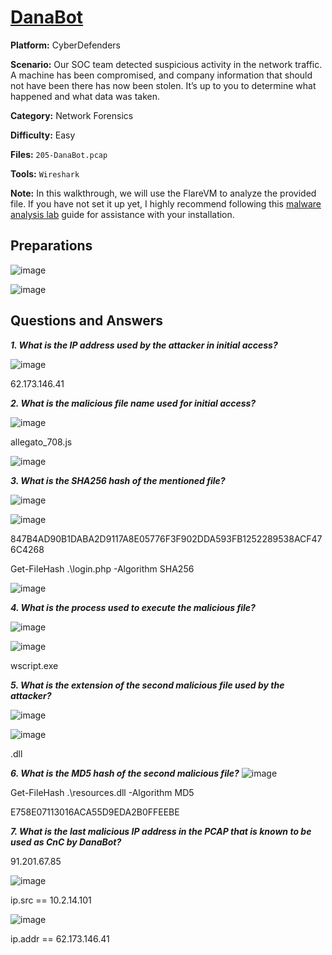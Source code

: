 
# <a href="https://cyberdefenders.org/blueteam-ctf-challenges/danabot/">DanaBot</a>

**Platform:** CyberDefenders

**Scenario:** Our SOC team detected suspicious activity in the network traffic. A machine has been compromised, and company information that should not have been there has now been stolen. It’s up to you to determine what happened and what data was taken.

**Category:** Network Forensics

**Difficulty:** Easy

**Files:** `205-DanaBot.pcap`

**Tools:** `Wireshark`

**Note:** In this walkthrough, we will use the FlareVM to analyze the provided file. If you have not set it up yet, I highly recommend following this [malware analysis lab](https://github.com/mmhgwyjs/malware-analysis-lab/blob/main/README.md) guide for assistance with your installation.

## **Preparations**

![image](https://github.com/user-attachments/assets/0068c36b-9b1e-4764-af19-7f4506015c9f)

![image](https://github.com/user-attachments/assets/4cac96b7-b3cf-4853-9a0b-c0219cb22e3e)

## **Questions and Answers**

***1. What is the IP address used by the attacker in initial access?***

![image](https://github.com/user-attachments/assets/8d95c4d0-19b4-4e9e-a6c2-57eba967da5f)

62.173.146.41

***2. What is the malicious file name used for initial access?***

![image](https://github.com/user-attachments/assets/c22864af-8457-4078-b71d-f505a9e061b7)

allegato_708.js

![image](https://github.com/user-attachments/assets/d9c0cd78-ab6a-4596-bb85-ac1da0abc65f)

***3. What is the SHA256 hash of the mentioned file?***

![image](https://github.com/user-attachments/assets/370ea879-2fa7-4e7b-b5f6-c1da8f844de8)

![image](https://github.com/user-attachments/assets/57d06e33-9d1d-4585-88fd-4f7859b0177f)

847B4AD90B1DABA2D9117A8E05776F3F902DDA593FB1252289538ACF476C4268

 Get-FileHash .\login.php -Algorithm SHA256

 ![image](https://github.com/user-attachments/assets/d6ffff11-52d4-4fc5-bca1-ca0aead004bc)

***4. What is the process used to execute the malicious file?***

![image](https://github.com/user-attachments/assets/e7f6ae3a-af18-4381-b327-3e49fba5341f)

![image](https://github.com/user-attachments/assets/6cf6e723-716b-4e98-9d49-84303d825d0d)


wscript.exe


***5. What is the extension of the second malicious file used by the attacker?***

![image](https://github.com/user-attachments/assets/36ca0e14-88cb-426f-90fd-00b7a855ce35)

![image](https://github.com/user-attachments/assets/26504c3b-4a15-42af-ad32-89f272840ec5)

.dll

***6. What is the MD5 hash of the second malicious file?***
![image](https://github.com/user-attachments/assets/4a465890-d1bb-41bc-a9df-2ecba6f0819d)

Get-FileHash .\resources.dll -Algorithm MD5

E758E07113016ACA55D9EDA2B0FFEEBE


***7. What is the last malicious IP address in the PCAP that is known to be used as CnC by DanaBot?***

91.201.67.85

![image](https://github.com/user-attachments/assets/70d6f546-2b14-4265-8920-85ddbc967705)

ip.src == 10.2.14.101

![image](https://github.com/user-attachments/assets/810989fd-2bdb-4588-a9ec-ff7edaaf8083)

ip.addr == 62.173.146.41
